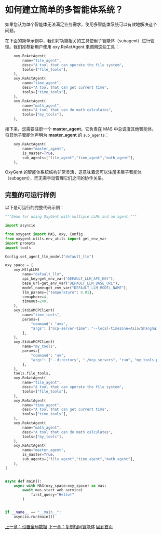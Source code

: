 # 如何建立简单的多智能体系统？

如果您认为单个智能体无法满足业务需求，使用多智能体系统可以有效地解决这个问题。

在下面的简单示例中，我们将功能相关的工具使用子智能体（subagent）进行管理。我们推荐新用户使用 oxy.ReActAgent 来调用这些工具：

```python
    oxy.ReActAgent(
        name="file_agent",
        desc="A tool that can operate the file system",
        tools=["file_tools"],
    ),
    oxy.ReActAgent(
        name="time_agent",
        desc="A tool that can get current time",
        tools=["time_tools"],
    ),
    oxy.ReActAgent(
        name="math_agent",
        desc="A tool that can do math calculates",
        tools=["my_tools"],
    ),
```

接下来，您需要注册一个 **master_agent**，它负责在 MAS 中总调度其他智能体。将其他子智能体声明为 **master_agent** 的 `sub_agents`：
```python
    oxy.ReActAgent(
        name="master_agent",
        is_master=True,
        sub_agents=["file_agent","time_agent","math_agent"],
    ),
```

OxyGent 的智能体系统结构非常灵活，这意味着您可以注册多层子智能体（subagent），而无需手动管理它们之间的协作关系。

## 完整的可运行样例

以下是可运行的完整代码示例：

```python
"""Demo for using OxyGent with multiple LLMs and an agent."""

import asyncio

from oxygent import MAS, oxy, Config
from oxygent.utils.env_utils import get_env_var
import prompts
import tools

Config.set_agent_llm_model("default_llm")

oxy_space = [
    oxy.HttpLLM(
        name="default_llm",
        api_key=get_env_var("DEFAULT_LLM_API_KEY"),
        base_url=get_env_var("DEFAULT_LLM_BASE_URL"),
        model_name=get_env_var("DEFAULT_LLM_MODEL_NAME"),
        llm_params={"temperature": 0.01},
        semaphore=4,
        timeout=240,
    ),
    oxy.StdioMCPClient(
        name="time_tools",
        params={
            "command": "uvx",
            "args": ["mcp-server-time", "--local-timezone=Asia/Shanghai"],
        },
    ),
    oxy.StdioMCPClient(
        name="my_tools",
        params={
            "command": "uv",
            "args": ["--directory", "./mcp_servers", "run", "my_tools.py"],
        },
    ),
    tools.file_tools,
    oxy.ReActAgent(
        name="file_agent",
        desc="A tool that can operate the file system",
        tools=["file_tools"],
    ),
    oxy.ReActAgent(
        name="time_agent",
        desc="A tool that can get current time",
        tools=["time_tools"],
    ),
    oxy.ReActAgent(
        name="math_agent",
        desc="A tool that can do math calculates",
        tools=["my_tools"],
    ),
    oxy.ReActAgent(
        name="master_agent",
        is_master=True,
        sub_agents=["file_agent","time_agent","math_agent"],
    ),
]


async def main():
    async with MAS(oxy_space=oxy_space) as mas:
        await mas.start_web_service(
            first_query="Hello!"
        )


if __name__ == "__main__":
    asyncio.run(main())
```

[上一章：设置全局数据](./3_2_set_global.md)
[下一章：复制相同智能体](./6_1_moa.md)
[回到首页](./readme.md)